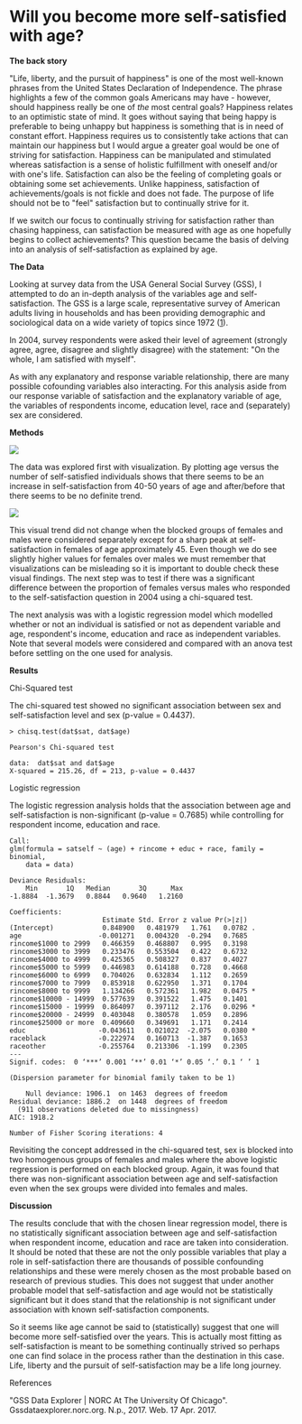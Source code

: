 Will you become more self-satisfied with age?
================

**The back story**

"Life, liberty, and the pursuit of happiness" is one of the most well-known phrases from the United States Declaration of Independence. The phrase highlights a few of the common goals Americans may have - however, should happiness really be  one of *the* most central goals? Happiness relates to an optimistic state of mind. It goes without saying that being happy is preferable to being unhappy but happiness is something that is in need of constant effort. Happiness requires us to consistently take actions that can maintain our happiness but I would argue a greater goal would be one of striving for satisfaction. Happiness can be manipulated and stimulated whereas satisfaction is a sense of holistic fulfillment with oneself and/or with one's life. Satisfaction can also be the feeling of completing goals or obtaining some set achievements. Unlike happiness, satisfaction of achievements/goals is not fickle and does not fade. The purpose of life should not be to "feel" satisfaction but to continually strive for it.

If we switch our focus to continually striving for satisfaction rather than chasing happiness, can satisfaction be measured with age as one hopefully begins to collect achievements? This question became the basis of delving into an analysis of self-satisfaction as explained by age.

**The Data**

Looking at survey data from the USA General Social Survey (GSS), I attempted to do an in-depth analysis of the variables age and self-satisfaction.  The GSS is a  large scale, representative survey of American adults living in households and has been providing demographic and sociological data on a wide variety of topics since 1972 ([1](https://gssdataexplorer.norc.org)).

In 2004, survey respondents were asked their level of agreement (strongly agree, agree, disagree and slightly disagree) with the statement: "On the whole, I am satisfied with myself".

As with any explanatory and response variable relationship, there are many possible cofounding variables also interacting. For this analysis aside from our response variable of satisfaction and the explanatory variable of age, the variables of  respondents income, education level, race and (separately) sex are considered.

**Methods**

![](https://psarana.github.io/assets/images/Age_versus_SelfSatisfaction.jpg)

The data was explored first with visualization. By plotting age versus the number of self-satisfied individuals shows that there seems to be an increase in self-satisfaction from 40-50 years of age and after/before that there seems to be no definite trend.

![](https://psarana.github.io/assets/images/Age_versus_SelfSatisfaction_BySex.jpg)

This visual trend did not change when the blocked groups of females and males were considered separately except for a sharp peak at self-satisfaction in females of age approximately 45. Even though we do see slightly higher values for females over males we must remember that visualizations can be misleading so it is important to double check these visual findings. The next step was to test if there was a  significant difference between the proportion of  females versus males who responded to the self-satisfaction question in 2004 using a chi-squared test.

The next analysis was with  a logistic regression model which modelled whether or not an individual is satisfied or not  as dependent variable and age, respondent's income, education and race as independent variables. Note that several models were considered and compared with an anova test before settling on the one used for analysis.

**Results**

Chi-Squared test

The chi-squared test showed no significant association between sex and self-satisfaction level and sex (p-value = 0.4437).

```
> chisq.test(dat$sat, dat$age)

Pearson's Chi-squared test

data:  dat$sat and dat$age
X-squared = 215.26, df = 213, p-value = 0.4437
```

Logistic regression

The logistic regression analysis holds that the association between age and self-satisfaction is non-significant (p-value = 0.7685) while controlling for  respondent income, education and race.

```
Call:
glm(formula = satself ~ (age) + rincome + educ + race, family = binomial,
    data = data)

Deviance Residuals:
    Min       1Q   Median       3Q      Max  
-1.8884  -1.3679   0.8844   0.9640   1.2160  

Coefficients:
                       Estimate Std. Error z value Pr(>|z|)  
(Intercept)            0.848900   0.481979   1.761   0.0782 .
age                   -0.001271   0.004320  -0.294   0.7685  
rincome$1000 to 2999   0.466359   0.468807   0.995   0.3198  
rincome$3000 to 3999   0.233476   0.553504   0.422   0.6732  
rincome$4000 to 4999   0.425365   0.508327   0.837   0.4027  
rincome$5000 to 5999   0.446983   0.614188   0.728   0.4668  
rincome$6000 to 6999   0.704026   0.632834   1.112   0.2659  
rincome$7000 to 7999   0.853918   0.622950   1.371   0.1704  
rincome$8000 to 9999   1.134266   0.572361   1.982   0.0475 *
rincome$10000 - 14999  0.577639   0.391522   1.475   0.1401  
rincome$15000 - 19999  0.864097   0.397112   2.176   0.0296 *
rincome$20000 - 24999  0.403048   0.380578   1.059   0.2896  
rincome$25000 or more  0.409660   0.349691   1.171   0.2414  
educ                  -0.043611   0.021022  -2.075   0.0380 *
raceblack             -0.222974   0.160713  -1.387   0.1653  
raceother             -0.255764   0.213306  -1.199   0.2305  
---
Signif. codes:  0 ‘***’ 0.001 ‘**’ 0.01 ‘*’ 0.05 ‘.’ 0.1 ‘ ’ 1

(Dispersion parameter for binomial family taken to be 1)

    Null deviance: 1906.1  on 1463  degrees of freedom
Residual deviance: 1886.2  on 1448  degrees of freedom
  (911 observations deleted due to missingness)
AIC: 1918.2

Number of Fisher Scoring iterations: 4

```

Revisiting the concept addressed in the chi-squared test, sex is blocked into two homogenous groups of females and males where the above logistic regression is performed on each blocked group. Again, it was found that there was non-significant association between age and self-satisfaction even when the sex groups were divided into females and males.

**Discussion**

The results conclude that with the chosen linear regression model, there is no statistically significant association between age and self-satisfaction when respondent income, education and race are taken into consideration. It should be noted that these are not the only possible variables that play a role in self-satisfaction there are thousands of possible confounding relationships and these were merely chosen as the most probable based on research of previous studies. This does not suggest that under another probable model that self-satisfaction and age would not be statistically significant but it does stand that the relationship is not significant under association with known self-satisfaction components.

So it seems like age cannot be said to (statistically) suggest that one will become more self-satisfied over the years. This is actually most fitting as self-satisfaction is meant to be something continually strived so perhaps one can find solace in the process rather than the destination in this case. Life, liberty and the pursuit of self-satisfaction may be a life long journey.

References

"GSS Data Explorer | NORC At The University Of Chicago". Gssdataexplorer.norc.org. N.p., 2017. Web. 17 Apr. 2017.
